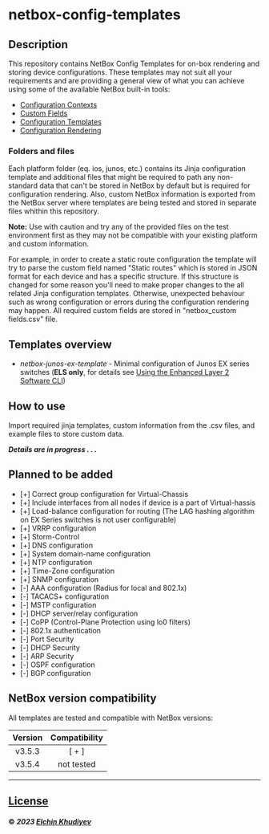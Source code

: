# netbox-config-templates

## Description
This repository contains NetBox Config Templates for on-box rendering and storing device configurations. These templates may not suit all your requirements and are providing a general view of what you can achieve using some of the available NetBox built-in tools:

- [Configuration Contexts](https://docs.netbox.dev/en/stable/models/extras/configcontext/)
- [Custom Fields](https://docs.netbox.dev/en/stable/models/extras/customfield/)
- [Configuration Templates](https://docs.netbox.dev/en/stable/models/extras/configtemplate/)
- [Configuration Rendering](https://docs.netbox.dev/en/stable/features/configuration-rendering/)

### Folders and files

Each platform folder (eq. ios, junos, etc.) contains its Jinja configuration template and additional files that might be required to path any non-standard data that can't be stored in NetBox by default but is required for configuration rendering. Also, custom NetBox information is exported from the NetBox server where templates are being tested and stored in separate files whithin this repository.

**Note:** Use with caution and try any of the provided files on the test environment first as they may not be compatible with your existing platform and custom information.

For example, in order to create a static route configuration the template will try to parse the custom field named "Static routes" which is stored in JSON format for each device and has a specific structure. If this structure is changed for some reason you'll need to make proper changes to the all related Jinja configuration templates. Otherwise, unexpected behaviour such as wrong configuration or errors during the configuration rendering may happen. All required custom fields are stored in "netbox_custom fields.csv" file.

## Templates overview

- *netbox-junos-ex-template* - Minimal configuration of Junos EX series switches (**ELS only**, for details see [Using the Enhanced Layer 2 Software CLI](https://www.juniper.net/documentation/us/en/software/junos/multicast-l2/topics/topic-map/layer-2-understanding.html#id-using-the-enhanced-layer-2-software-cli))

## How to use

Import required jinja templates, custom information from the .csv files, and example files to store custom data.

**_Details are in progress . . ._**

## Planned to be added

- [+] Correct group configuration for Virtual-Chassis
- [+] Include interfaces from all nodes if device is a part of Virtual-hassis
- [+] Load-balance configuration for routing (The LAG hashing algorithm on EX Series switches is not user configurable)
- [+] VRRP configuration
- [+] Storm-Control
- [+] DNS configuration
- [+] System domain-name configuration
- [+] NTP configuration
- [+] Time-Zone configuration
- [+] SNMP configuration
- [-] AAA configuration (Radius for local and 802.1x)
- [-] TACACS+ configuration
- [-] MSTP configuration
- [-] DHCP server/relay configuration
- [-] CoPP (Control-Plane Protection using lo0 filters)
- [-] 802.1x authentication
- [-] Port Security
- [-] DHCP Security
- [-] ARP Security
- [-] OSPF configuration
- [-] BGP configuration

## NetBox version compatibility

All templates are tested and compatible with NetBox versions:

|  Version  | Compatibility |
|:---------:|:-------------:|
| v3.5.3    | [ + ]         |
| v3.5.4    | not tested    |

-------------------------------

## [License](https://github.com/3roin/netbox-config-templates/blob/main/LICENSE)

#### &copy; _2023_ [_Elchin Khudiyev_](https://www.linkedin.com/in/elchinkh/)
